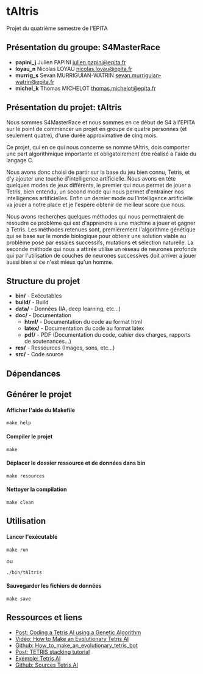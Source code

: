 # tAItris
Projet du quatrième semestre de l'EPITA

## Présentation du groupe: S4MasterRace
* **papini_j** Julien PAPINI <julien.papini@epita.fr>
* **loyau_n** Nicolas LOYAU <nicolas.loyau@epita.fr>
* **murrig_s** Sevan MURRIGUIAN-WATRIN <sevan.murriguian-watrin@epita.fr>
* **michel_k** Thomas MICHELOT <thomas.michelot@epita.fr>

## Présentation du projet: tAItris
Nous sommes S4MasterRace et nous sommes en ce début de S4 à l'EPITA sur le point de commencer un projet en groupe de quatre personnes (et seulement quatre), d'une durée approximative de cinq mois.

Ce projet, qui en ce qui nous concerne se nomme tAItris, dois comporter une part algorithmique importante et obligatoirement être réalisé a l'aide du langage C.

Nous avons donc choisi de partir sur la base du jeu bien connu, Tetris, et d'y ajouter une touche d'intelligence artificielle. Nous avons en tête quelques modes de jeux différents, le premier qui nous permet de jouer a Tetris, bien entendu, un second mode qui nous permet d'entrainer nos intelligences artificielles. Enfin un dernier mode ou l'intelligence artificielle va jouer a notre place et je l'espère obtenir de meilleur score que nous.

Nous avons recherches quelques méthodes qui nous permettraient de résoudre ce problème qui est d'apprendre a une machine a jouer et gagner a Tetris.
Les méthodes retenues sont, premièrement l'algorithme génétique qui se base sur le monde biologique pour obtenir une solution viable au problème posé par essaies successifs, mutations et sélection naturelle.
La seconde méthode qui nous a attirée utilise un réseau de neurones profonds qui par l'utilisation de couches de neurones successives doit arriver a jouer aussi bien si ce n'est mieux qu'un homme.

## Structure du projet
* **bin/** - Exécutables
* **build/** - Build
* **data/** - Données (IA, deep learning, etc...)
* **doc/** - Documentation
	* **html/** - Documentation du code au format html
	* **latex/** - Documentation du code au format latex
	* **pdf/** - PDF (Documentation du code, cahier des charges, rapports de soutenances...)
* **res/** - Ressources (Images, sons, etc...)
* **src/** - Code source

## Dépendances

## Générer le projet
#### Afficher l'aide du Makefile
`make help`

#### Compiler le projet
`make`

#### Déplacer le dossier ressource et de données dans bin
`make resources`

#### Nettoyer la compilation
`make clean`

## Utilisation
#### Lancer l'exécutable
`make run`

ou

`./bin/tAItris`

#### Sauvegarder les fichiers de données
`make save`

## Ressources et liens
* [Post: Coding a Tetris AI using a Genetic Algorithm](https://luckytoilet.wordpress.com/2011/05/27/coding-a-tetris-ai-using-a-genetic-algorithm/)
* [Vidéo: How to Make an Evolutionary Tetris AI](https://www.youtube.com/watch?v=xLHCMMGuN0Q)
* [Github: How_to_make_an_evolutionary_tetris_bot](https://github.com/llSourcell/How_to_make_an_evolutionary_tetris_bot)
* [Post: TETRIS stacking tutorial](https://www.ryanheise.com/tetris/tetris_stacking.html)
* [Exemple: Tetris AI](https://leeyiyuan.github.io/tetrisai/)
* [Github: Sources Tetris AI](https://github.com/LeeYiyuan/tetrisai)
